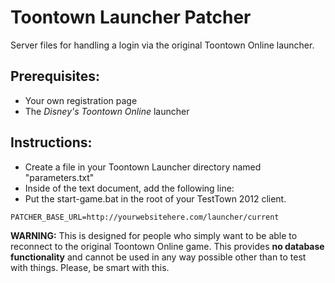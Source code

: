 # Toontown Launcher Patcher
Server files for handling a login via the original Toontown Online launcher.


## Prerequisites:
* Your own registration page
* The *Disney's Toontown Online* launcher

## Instructions:
* Create a file in your Toontown Launcher directory named "parameters.txt"
* Inside of the text document, add the following line:
* Put the start-game.bat in the root of your TestTown 2012 client.

```
PATCHER_BASE_URL=http://yourwebsitehere.com/launcher/current
```

**WARNING:** This is designed for people who simply want to be able to reconnect to the original Toontown Online game. This provides **no database functionality** and cannot be used in any way possible other than to test with things. Please, be smart with this.
